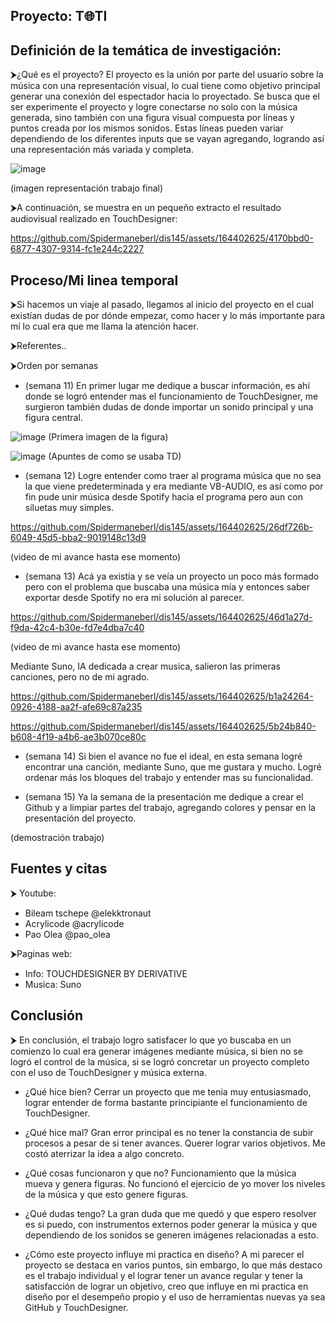 ## Proyecto: T🌐TI
## Definición de la temática de investigación: 
⮞¿Qué es el proyecto?
El proyecto es la unión por parte del usuario sobre la música con una representación visual, lo cual tiene como objetivo principal generar una conexión del espectador hacia lo proyectado. Se busca que el ser experimente el proyecto y logre conectarse no solo con la música generada, sino también con una figura visual compuesta por líneas y puntos creada por los mismos sonidos. Estas líneas pueden variar dependiendo de los diferentes inputs que se vayan agregando, logrando así una representación más variada y completa.

![image](https://github.com/Spidermaneberl/dis145/assets/164402625/a6864cd6-36aa-4c4e-a22e-c02928407620)

(imagen representación trabajo final)

⮞A continuación, se muestra en un pequeño extracto el resultado audiovisual realizado en TouchDesigner:

https://github.com/Spidermaneberl/dis145/assets/164402625/4170bbd0-6877-4307-9314-fc1e244c2227

## Proceso/Mi linea temporal 
⮞Si hacemos un viaje al pasado, llegamos al inicio del proyecto en el cual existían dudas de por dónde empezar, como hacer y lo más importante para mí lo cual era que me llama la atención hacer.

⮞Referentes..

⮞Orden por semanas


- (semana 11) En primer lugar me dedique a buscar información, es ahí donde se logró entender mas el funcionamiento de TouchDesigner, me surgieron también dudas de donde importar un sonido principal y una figura central.

![image](https://github.com/Spidermaneberl/dis145/assets/164402625/dfbf3d96-b347-48bb-b6aa-142d5ab6e663)
(Primera imagen de la figura)

![image](https://github.com/Spidermaneberl/dis145/assets/164402625/a9a02c75-f38b-48ee-a51c-a222d3bbc817)
(Apuntes de como se usaba TD)



 
- (semana 12) Logre entender como traer al programa música que no sea la que viene predeterminada y era mediante VB-AUDIO, es así como por fin pude unir música desde Spotify hacia el programa pero aun con siluetas muy simples.



https://github.com/Spidermaneberl/dis145/assets/164402625/26df726b-6049-45d5-bba2-9019148c13d9

(video de mi avance hasta ese momento)

- (semana 13) Acá ya existía y se veía un proyecto un poco más formado pero con el problema que buscaba una música mía y entonces saber exportar desde Spotify no era mi solución al parecer.

https://github.com/Spidermaneberl/dis145/assets/164402625/46d1a27d-f9da-42c4-b30e-fd7e4dba7c40

(video de mi avance hasta ese momento)

Mediante Suno, IA dedicada a crear musica, salieron las primeras canciones, pero no de mi agrado.



https://github.com/Spidermaneberl/dis145/assets/164402625/b1a24264-0926-4188-aa2f-afe69c87a235

https://github.com/Spidermaneberl/dis145/assets/164402625/5b24b840-b608-4f19-a4b6-ae3b070ce80c

- (semana 14) Si bien el avance no fue el ideal, en esta semana logré encontrar una canción, mediante Suno, que me gustara y mucho. Logré ordenar más los bloques del trabajo y entender mas su funcionalidad.
  
- (semana 15) Ya la semana de la presentación me dedique a crear el Github y a limpiar partes del trabajo, agregando colores y pensar en la presentación del proyecto.


(demostración trabajo)

## Fuentes y citas
⮞ Youtube: 
- Bileam tschepe @elekktronaut
- Acrylicode @acrylicode
- Pao Olea @pao_olea
  
⮞Paginas web:
- Info: TOUCHDESIGNER BY DERIVATIVE
- Musica: Suno

## Conclusión 
⮞ En conclusión, el trabajo logro satisfacer lo que yo buscaba en un comienzo lo cual era generar imágenes mediante música, si bien no se logró el control de la música, si se logró concretar un proyecto completo con el uso de TouchDesigner y música externa.

- ¿Qué hice bien?
Cerrar un proyecto que me tenia muy entusiasmado, lograr entender de forma bastante principiante el funcionamiento de TouchDesigner.

- ¿Qué hice mal?
Gran error principal es no tener la constancia de subir procesos a pesar de si tener avances.
Querer lograr varios objetivos. Me costó aterrizar la idea a algo concreto.

- ¿Qué cosas funcionaron y que no?
Funcionamiento que la música mueva y genera figuras.
No funcionó el ejercicio de yo mover los niveles de la música y que esto genere figuras.

- ¿Qué dudas tengo?
La gran duda que me quedó y que espero resolver es si puedo, con instrumentos externos poder generar la música y que dependiendo de los sonidos se generen imágenes relacionadas a esto. 

- ¿Cómo este proyecto influye mi practica en diseño?
A mi parecer el proyecto se destaca en varios puntos, sin embargo, lo que más destaco es el trabajo individual y el lograr tener un avance regular y tener la satisfacción de lograr un objetivo, creo que influye en mi practica en diseño por el desempeño propio y el uso de herramientas nuevas ya sea GitHub y TouchDesigner.

